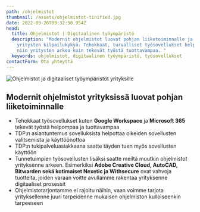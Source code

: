 ```yaml
---
path: /ohjelmistot
thumbnail: /assets/ohjelmistot-tinified.jpg
date: 2022-09-26T09:32:50.954Z
head:
  title: Ohjelmistot | Digitaalinen työympäristö
  description: "Modernit ohjelmistot luovat pohjan liiketoiminnalle ja parantavat
    yritysten kilpailukykyä. Tehokkaat, turvalliset työsovellukset helpottavat
    niin yritysten arkea kuin tekevät työstä tuottavampaa. "
  keywords: ohjelmistot, digitaalinen työympäristö, työsovellukset
contactForm: Ota yhteyttä
---
```


<HeroBlock bgColor="link" imageAlign="right">

<div className="HeroBlockImage">

![Ohjelmistot ja digitaaliset työympäristöt yrityksille ](/assets/ohjelmistot-tinified.jpg)

</div>

<div className="HeroBlockContent">

## Modernit ohjelmistot yrityksissä luovat pohjan liiketoiminnalle

* Tehokkaat työsovellukset kuten **Google Workspace** ja **Microsoft 365** tekevät työstä helpompaa ja tuottavampaa
* TDP:n asiantuntemus sovelluksista helpottaa oikeiden sovellusten valitsemista ja käyttöönottoa
* TDP:n tukipalveluasiakkaana saatte täyden tuen myös sovellusten käyttöön
* T﻿unnetuimpien työsovellusten lisäksi saatte meiltä muutkin ohjelmistot yrityksenne arkeen. Esimerkiksi **Adobe Creative Cloud, AutoCAD, Bitwarden sekä kotimaiset Nexetic ja Withsecure** ovat vahvoja tuotteita, joiden varaan voitte avullamme rakentaa yrityksenne digitaaliset prosessit 
* Ohjelmistotarjontamme ei rajoitu näihin, vaan voimme tarjota yrityksellenne juuri tarpeidenne mukaisen ohjelmiston kulloiseenkin tarpeeseen

</div>

</HeroBlock>


<Cards cardsPerRow="3" cards='[{"bgColor":"lightest","title":"","linkBgColor":"link","content":"Google Workspace on monipuolinen digitaalinen työympäristö, joka sujuvoittaa yrityksesi liiketoimintaa. Workspace on turvallinen pilvipalvelu hyödyllisillä työsovelluksilla, johon saat TDP:ltä jatkuvan, ripeän käyttötuen.","linkText":"Lue lisää","link":"/ohjelmistot/google-workspace","image":"/assets/3.png"},{"bgColor":"lightest","title":"","linkBgColor":"link","content":"Microsoft 365 -työympäristö vapauttaa työntekoa ja vähentää kustannuksia tietoturvaa unohtamatta. Tarjoamme saman Microsoft 365-ohjelmistopaketin yrityksellesi kuin kilpailijamme, mutta muita paremmalla käyttäjätuella.","linkText":"Tutustu tarkemmin","link":"/ohjelmistot/microsoft-365","image":"/assets/5.png"},{"bgColor":"lightest","title":"","linkBgColor":"link","content":"Dropbox Business on tehokas yhteistyöalusta, joka auttaa PK-yrityksiä työskentelemään paremmin yhdessä, nopeasti. Dropbox Business -tiimit pääsevät tiedostoihin käsiksi milloin ja missä vain!","linkText":"Lue lisää","link":"/ohjelmistot/dropbox","image":"/assets/2.png"},{"bgColor":"lightest","title":"","linkBgColor":"link","content":"Haluatko hallita yrityksesi kaikkia laitteita, työntekijöiden tunnuksia ja oikeuksia korkealla tietoturvalla yhdestä paikasta? Pilvipohjainen JumpCloud-ohjelmisto on erinomainen kokonaisratkaisu.","linkText":"Tutustu","link":"/ohjelmistot/jumpcloud","image":"/assets/4.png"},{"bgColor":"lightest","title":"","linkBgColor":"link","content":"Nira on reaaliaikainen pääsynhallintajärjestelmä, jolla hallinnoidaan yrityksen dokumentteja Google Workspacessa. Yli 50 hengen kasvaville organisaatioille loistava 3-in-1 ratkaisu.","linkText":"Lue lisää","link":"/ohjelmistot/nira","image":"/assets/6.png"},{"bgColor":"lightest","title":"","linkBgColor":"link","content":"Hanki kontrolli yrityksesi liikkuvalle datalle salaamalla! Virtru on sähköpostien salaamisen edelläkävijä, jolla suojaat helposti niin Gmail- ja Outlook -viestit kuin niiden liitetiedostot.","link":"/ohjelmistot/virtru","linkText":"Lue lisää","image":"/assets/1.png"},{"bgColor":"lightest","title":"","linkBgColor":"link","image":"/assets/assently-transparent-ohjelmistot-logot-285x40.png","content":"Assently on helpon sähköisen allekirjoituksen ja vankan henkilöllisyyden tunnistamisen tarpeisiin luotettava pohjoismainen vaihtoehto. Ja säästät valtavasti aikaa!","link":"/ohjelmistot/assently","linkText":"Lue lisää"}]' />